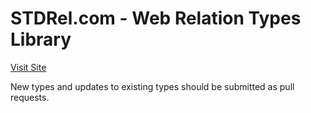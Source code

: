 # STDRel.com - Web Relation Types Library

[Visit Site](http://stdrel.com)

New types and updates to existing types should be submitted as pull requests.